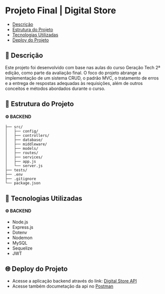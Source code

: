 <h1>Projeto Final | Digital Store</h1>

- [Descrição](#-descrição)
- [Estrutura do Projeto](#-estrutura-do-projeto)
- [Tecnologias Utilizadas](#-tecnologias-utilizadas)
- [Deploy do Projeto](#-deploy-do-projeto)

## 📝 Descrição
Este projeto foi desenvolvido com base nas aulas do curso Geração Tech 2ª edição, como parte da avaliação final. O foco do projeto abrange a implementação de um sistema CRUD, o padrão MVC, o tratamento de erros e a entrega de respostas adequadas às requisições, além de outros conceitos e métodos abordados durante o curso.


## 📁 Estrutura do Projeto
#### ⚙️ BACKEND
```
├── src/
│   ├── config/
│   ├── controllers/
│   ├── database/
│   ├── middleware/
│   ├── models/
│   ├── routes/
│   ├── services/
│   ├── app.js
│   └── server.js
├── tests/
├── .env
├── .gitignore
└── package.json
```

## 🚀 Tecnologias Utilizadas
#### ⚙️ BACKEND
- Node.js
- Express.js 
- Dotenv 
- Nodemon 
- MySQL
- Sequelize 
- JWT

## 🌐 Deploy do Projeto

- Acesse a aplicação backend através do link: <a href="https://digital-store.up.railway.app/usuario" target="_blank">Digital Store API</a>
- Acesse também documetação da api no <a href="https://documenter.getpostman.com/view/30198192/2sAY55ZdAP" target="_blank">Postman</a>

